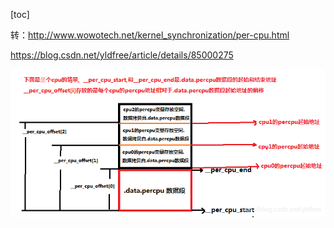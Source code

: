 [toc]



转：http://www.wowotech.net/kernel_synchronization/per-cpu.html



https://blog.csdn.net/yldfree/article/details/85000275



![](../../images/linux/kernel/per_cpu.png)













